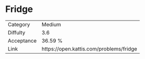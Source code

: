# Fridge

<table>
    <tr>
        <td>Category</td>
        <td>Medium</td>
    </tr>
    <tr>
        <td>Diffulty</td>
        <td>3.6</td>
    </tr>
    <tr>
        <td>Acceptance</td>
        <td>36.59 %</td>
    </tr>
    <tr>
        <td>Link</td>
        <td>https://open.kattis.com/problems/fridge</td>
    </tr>
</table>